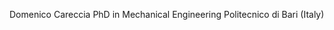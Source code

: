 Domenico Careccia
PhD in Mechanical Engineering
Politecnico di Bari (Italy)

<!---
domenico-careccia/domenico-careccia is a ✨ special ✨ repository because its `README.md` (this file) appears on your GitHub profile.
You can click the Preview link to take a look at your changes.
--->
